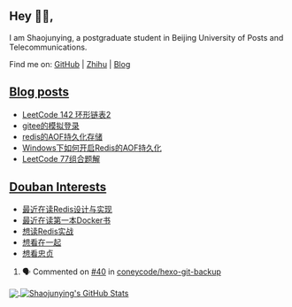 ## Hey 👋🏻,

I am Shaojunying, a postgraduate student in Beijing University of Posts and Telecommunications.

Find me on: [GitHub](https://github.com/shaojunying) | [Zhihu](https://www.zhihu.com/people/shaojunying) | [Blog](https://shaojunying.github.io/)

## <a href="https://shaojunying.github.io/" target="_blank">Blog posts</a>
<!-- BLOG-POST-LIST:START -->
- [LeetCode 142 环形链表2](https://shaojunying.github.io/2020/10/10/LeetCode-142-%E7%8E%AF%E5%BD%A2%E9%93%BE%E8%A1%A82/)
- [gitee的模拟登录](https://shaojunying.github.io/2020/10/07/gitee%E7%9A%84%E6%A8%A1%E6%8B%9F%E7%99%BB%E5%BD%95/)
- [redis的AOF持久化存储](https://shaojunying.github.io/2020/10/06/redis%E7%9A%84AOF%E6%8C%81%E4%B9%85%E5%8C%96%E5%AD%98%E5%82%A8/)
- [Windows下如何开启Redis的AOF持久化](https://shaojunying.github.io/2020/10/06/Windows%E4%B8%8B%E5%A6%82%E4%BD%95%E5%BC%80%E5%90%AFRedis%E7%9A%84AOF%E6%8C%81%E4%B9%85%E5%8C%96/)
- [LeetCode 77组合题解](https://shaojunying.github.io/2020/09/08/LeetCode-77%E7%BB%84%E5%90%88%E9%A2%98%E8%A7%A3/)
<!-- BLOG-POST-LIST:END -->

## <a href="https://www.douban.com/people/155360876/" target="_blank">Douban Interests</a>
<!-- douban:START -->
- [最近在读Redis设计与实现](https://book.douban.com/subject/25900156/)
- [最近在读第一本Docker书](https://book.douban.com/subject/26285268/)
- [想读Redis实战](https://book.douban.com/subject/26612779/)
- [想看在一起](http://movie.douban.com/subject/34991672/)
- [想看忠贞](http://movie.douban.com/subject/34875261/)
<!-- douban:END -->

<!--START_SECTION:activity-->
1. 🗣 Commented on [#40](https://github.com/coneycode/hexo-git-backup/issues/40) in [coneycode/hexo-git-backup](https://github.com/coneycode/hexo-git-backup)
<!--END_SECTION:activity-->


<a href="https://github.com/shaojunying">
  <img align="center" src="https://github-readme-stats.codestackr.vercel.app/api/top-langs/?username=shaojunying&hide=css,html" />
</a>

<a href="https://github.com/shaojunying">
  <img align="center" src="https://github-readme-stats.codestackr.vercel.app/api?username=shaojunying&show_icons=true" alt="Shaojunying's GitHub Stats" />
</a>
